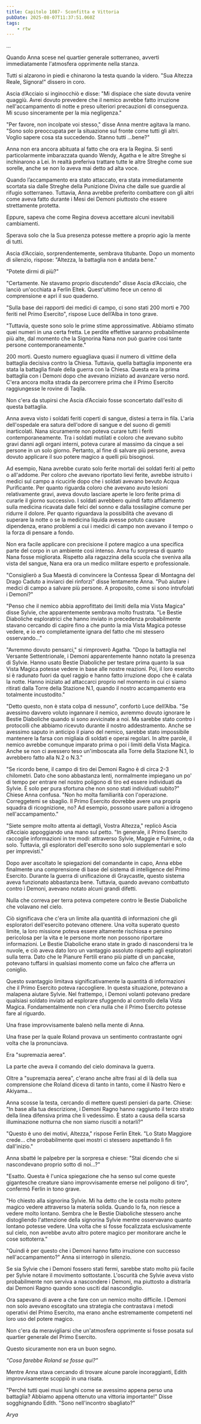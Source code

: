 ```yaml
---
title: Capitolo 1087- Sconfitta e Vittoria
pubDate: 2025-08-07T11:37:51.060Z
tags:
    - rtw
---
```













...






Quando Anna scese nel quartier generale sotterraneo, avvertì immediatamente l'atmosfera opprimente nella stanza.






Tutti si alzarono in piedi e chinarono la testa quando la videro. "Sua Altezza Reale, Signora!" dissero in coro.






Ascia d’Acciaio si inginocchiò e disse: "Mi dispiace che siate dovuta venire quaggiù. Avrei dovuto prevedere che il nemico avrebbe fatto irruzione nell'accampamento di notte e preso ulteriori precauzioni di conseguenza. Mi scuso sinceramente per la mia negligenza."






"Per favore, non incolpate voi stesso," disse Anna mentre agitava la mano. "Sono solo preoccupata per la situazione sul fronte come tutti gli altri. Voglio sapere cosa sta succedendo. Stanno tutti …bene?"






Anna non era ancora abituata al fatto che ora era la Regina. Si sentì particolarmente imbarazzata quando Wendy, Agatha e le altre Streghe si inchinarono a Lei. In realtà preferiva trattare tutte le altre Streghe come sue sorelle, anche se non lo aveva mai detto ad alta voce.






Quando l’accampamento era stato attaccato, era stata immediatamente scortata sia dalle Streghe della Punizione Divina che dalle sue guardie al rifugio sotterraneo. Tuttavia, Anna avrebbe preferito combattere con gli altri come aveva fatto durante i Mesi dei Demoni piuttosto che essere strettamente protetta.






Eppure, sapeva che come Regina doveva accettare alcuni inevitabili cambiamenti.






Sperava solo che la Sua presenza potesse mettere a proprio agio la mente di tutti.






Ascia d’Acciaio, sorprendentemente, sembrava titubante. Dopo un momento di silenzio, rispose: "Altezza, la battaglia non è andata bene."






"Potete dirmi di più?"






"Certamente. Ne stavamo proprio discutendo" disse Ascia d’Acciaio, che lanciò un'occhiata a Ferlin Eltek. Quest'ultimo fece un cenno di comprensione e aprì il suo quaderno.






"Sulla base dei rapporti dei medici di campo, ci sono stati 200 morti e 700 feriti nel Primo Esercito", rispose Luce dell’Alba in tono grave.






"Tuttavia, queste sono solo le prime stime approssimative. Abbiamo stimato quei numeri in una certa fretta. Le perdite effettive saranno probabilmente più alte, dal momento che la Signorina Nana non può guarire così tante persone contemporaneamente."






200 morti. Questo numero eguagliava quasi il numero di vittime della battaglia decisiva contro la Chiesa. Tuttavia, quella battaglia imponente era stata la battaglia finale della guerra con la Chiesa. Questa era la prima battaglia con i Demoni dopo che avevano iniziato ad avanzare verso nord. C'era ancora molta strada da percorrere prima che il Primo Esercito raggiungesse le rovine di Taqila.






Non c'era da stupirsi che Ascia d’Acciaio fosse sconcertato dall'esito di questa battaglia.






Anna aveva visto i soldati feriti coperti di sangue, distesi a terra in fila. L'aria dell'ospedale era satura dell'odore di sangue e del suono di gemiti inarticolati. Nana sicuramente non poteva curare tutti i feriti contemporaneamente. Tra i soldati mutilati e coloro che avevano subito gravi danni agli organi interni, poteva curare al massimo da cinque a sei persone in un solo giorno. Pertanto, al fine di salvare più persone, aveva dovuto applicare il suo potere magico a quelli più bisognosi.






Ad esempio, Nana avrebbe curato solo ferite mortali dei soldati feriti al petto o all'addome. Per coloro che avevano riportato lievi ferite, avrebbe istruito i medici sul campo a ricucirle dopo che i soldati avevano bevuto Acqua Purificante. Per quanto riguarda coloro che avevano avuto lesioni relativamente gravi, aveva dovuto lasciare aperte le loro ferite prima di curarle il giorno successivo. I soldati avrebbero quindi fatto affidamento sulla medicina ricavata dalle felci del sonno e dalla tossilagine comune per ridurre il dolore. Per quanto riguardava la possibilità che avevano di superare la notte o se la medicina liquida avesse potuto causare dipendenza, erano problemi a cui i medici di campo non avevano il tempo o la forza di pensare a fondo.






Non era facile applicare con precisione il potere magico a una specifica parte del corpo in un ambiente così intenso. Anna fu sorpresa di quanto Nana fosse migliorata. Rispetto alla ragazzina della scuola che sveniva alla vista del sangue, Nana era ora un medico militare esperto e professionale.






"Consiglierò a Sua Maestà di convincere la Contessa Spear di Montagna del Drago Caduto a inviarci dei rinforzi" disse lentamente Anna. "Può aiutare i medici di campo a salvare più persone. A proposito, come si sono intrufolati i Demoni?"






"Penso che il nemico abbia approfittato dei limiti della mia Vista Magica" disse Sylvie, che apparentemente sembrava molto frustrata. "Le Bestie Diaboliche esploratrici che hanno inviato in precedenza probabilmente stavano cercando di capire fino a che punto la mia Vista Magica potesse vedere, e io ero completamente ignara del fatto che mi stessero osservando..."






"Avremmo dovuto pensarci," si rimproverò Agatha. "Dopo la battaglia nel Versante Settentrionale, i Demoni apparentemente hanno notato la presenza di Sylvie. Hanno usato Bestie Diaboliche per testare prima quanto la sua Vista Magica potesse vedere in base alle nostre reazioni. Poi, il loro esercito si è radunato fuori da quel raggio e hanno fatto irruzione dopo che è calata la notte. Hanno iniziato ad attaccarci proprio nel momento in cui ci siamo ritirati dalla Torre della Stazione N.1, quando il nostro accampamento era totalmente incustodito."






"Detto questo, non è stata colpa di nessuno", confortò Luce dell’Alba. "Se avessimo davvero voluto ingannare il nemico, avremmo dovuto ignorare le Bestie Diaboliche quando si sono avvicinate a noi. Ma sarebbe stato contro i protocolli che abbiamo ricevuto durante il nostro addestramento. Anche se avessimo saputo in anticipo il piano del nemico, sarebbe stato impossibile mantenere la farsa con migliaia di soldati e operai regolari. In altre parole, il nemico avrebbe comunque imparato prima o poi i limiti della Vista Magica. Anche se non ci avessero teso un'imboscata alla Torre della Stazione N.1, lo avrebbero fatto alla N.2 o N.3."






"Se ricordo bene, il campo di tiro dei Demoni Ragno è di circa 2-3 chilometri. Dato che sono abbastanza lenti, normalmente impiegano un po' di tempo per entrare nel nostro poligono di tiro ed essere individuati da Sylvie. È solo per pura sfortuna che non sono stati individuati subito?" Chiese Anna confusa. "Non ho molta familiarità con l'operazione. Correggetemi se sbaglio. Il Primo Esercito dovrebbe avere una propria squadra di ricognizione, no? Ad esempio, possono usare palloni a idrogeno nell'accampamento."






"Siete sempre molto attenta ai dettagli, Vostra Altezza," replicò Ascia d’Acciaio appoggiando una mano sul petto. "In generale, il Primo Esercito raccoglie informazioni in tre modi: attraverso Sylvie, Maggie e Fulmine, o da solo. Tuttavia, gli esploratori dell'esercito sono solo supplementari e solo per imprevisti."






Dopo aver ascoltato le spiegazioni del comandante in capo, Anna ebbe finalmente una comprensione di base del sistema di intelligence del Primo Esercito. Durante la guerra di unificazione di Graycastle, questo sistema aveva funzionato abbastanza bene. Tuttavia, quando avevano combattuto contro i Demoni, avevano notato alcuni grandi difetti.






Nulla che correva per terra poteva competere contro le Bestie Diaboliche che volavano nel cielo.






Ciò significava che c'era un limite alla quantità di informazioni che gli esploratori dell'esercito potevano ottenere. Una volta superato questo limite, la loro missione poteva essere altamente rischiosa e persino pericolosa per la vita e le persone morte non possono riportare informazioni. Le Bestie Diaboliche erano state in grado di nascondersi tra le nuvole, e ciò aveva dato loro un vantaggio assoluto rispetto agli esploratori sulla terra. Dato che le Pianure Fertili erano più piatte di un pancake, potevano tuffarsi in qualsiasi momento come un falco che afferra un coniglio.






Questo svantaggio limitava significativamente la quantità di informazioni che il Primo Esercito poteva raccogliere. In questa situazione, potevano a malapena aiutare Sylvie. Nel frattempo, i Demoni volanti potevano predare qualsiasi soldato inviato ad esplorare sfuggendo al controllo della Vista Magica. Fondamentalmente non c'era nulla che il Primo Esercito potesse fare al riguardo.






Una frase improvvisamente balenò nella mente di Anna.






Una frase per la quale Roland provava un sentimento contrastante ogni volta che la pronunciava.






Era "supremazia aerea".






La parte che aveva il comando del cielo dominava la guerra.






Oltre a "supremazia aerea", c'erano anche altre frasi al di là della sua comprensione che Roland diceva di tanto in tanto, come il Nastro Nero e Akiyama...






Anna scosse la testa, cercando di mettere questi pensieri da parte. Chiese: "In base alla tua descrizione, i Demoni Ragno hanno raggiunto il terzo strato della linea difensiva prima che li vedessimo. È stato a causa della scarsa illuminazione notturna che non siamo riusciti a notarli?"






"Questo è uno dei motivi, Altezza," rispose Ferlin Eltek. "Lo Stato Maggiore crede… che probabilmente quei mostri ci stessero aspettando lì fin dall'inizio."






Anna sbatté le palpebre per la sorpresa e chiese: "Stai dicendo che si nascondevano proprio sotto di noi…?"






"Esatto. Questa è l'unica spiegazione che ha senso sul come queste gigantesche creature siano improvvisamente emerse nel poligono di tiro", confermò Ferlin in tono grave.






"Ho chiesto alla signorina Sylvie. Mi ha detto che le costa molto potere magico vedere attraverso la materia solida. Quando lo fa, non riesce a vedere molto lontano. Sembra che le Bestie Diaboliche stessero anche distogliendo l'attenzione della signorina Sylvie mentre osservavano quanto lontano potesse vedere. Una volta che si fosse focalizzata esclusivamente sul cielo, non avrebbe avuto altro potere magico per monitorare anche le cose sottoterra."






"Quindi è per questo che i Demoni hanno fatto irruzione con successo nell'accampamento?" Anna si interrogò in silenzio.






Se sia Sylvie che i Demoni fossero stati fermi, sarebbe stato molto più facile per Sylvie notare il movimento sottostante. L'oscurità che Sylvie aveva visto probabilmente non serviva a nascondere i Demoni, ma piuttosto a distrarla dai Demoni Ragno quando sono usciti dal nascondiglio.






Ora sapevano di avere a che fare con un nemico molto difficile. I Demoni non solo avevano escogitato una strategia che contrastava i metodi operativi del Primo Esercito, ma erano anche estremamente competenti nel loro uso del potere magico.






Non c'era da meravigliarsi che un'atmosfera opprimente si fosse posata sul quartier generale del Primo Esercito.






Questo sicuramente non era un buon segno.






<em>“Cosa farebbe Roland se fosse qui?”</em>






Mentre Anna stava cercando di trovare alcune parole incoraggianti, Edith improvvisamente scoppiò in una risata.






"Perché tutti quei musi lunghi come se avessimo appena perso una battaglia? Abbiamo appena ottenuto una vittoria importante!" Disse sogghignando Edith. "Sono nell'incontro sbagliato?"






<em>Arya</em>


                                


                                




